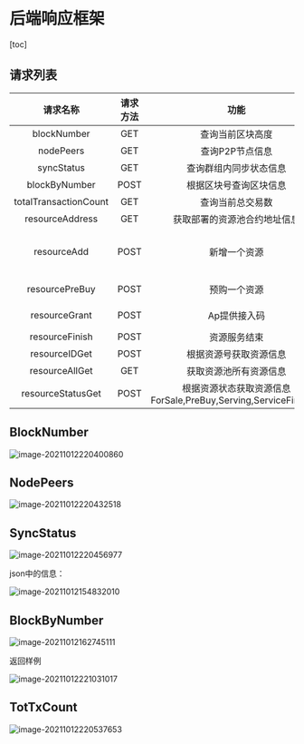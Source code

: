 # 后端响应框架

[toc]

## 请求列表

|   请求名称    | 请求方法 |               功能               |                      参数                      |
| :-----------: | :------: | :------------------------------: | :--------------------------------------------: |
|  blockNumber  |   GET       |         查询当前区块高度         |                                                |
|   nodePeers   |   GET       |         查询P2P节点信息          |                                                |
|  syncStatus   |   GET        |      查询群组内同步状态信息      |                                                |
| blockByNumber |   POST    |      根据区块号查询区块信息      |                  blockNumber                   |
|  totalTransactionCount   |   GET     |         查询当前总交易数         |                                                |
|   resourceAddress   |   GET                     |           获取部署的资源池合约地址信息            |                                                |
|   resourceAdd   |   POST                  | 新增一个资源 |               ownerID<br>serviceType<br>serviceTime<br>price                                 |
|    resourcePreBuy     |   POST                   |             预购一个资源             | resourceID<br>buyerID |
|    resourceGrant     |   POST                    |      Ap提供接入码      |                     resourceID<br>accessCode                      |
|   resourceFinish   |   POST                    |               资源服务结束               |                resourceID           |
|     resourceIDGet     |   POST          |            根据资源号获取资源信息            |             resourceID               |
|   resourceAllGet    |   GET     |           获取资源池所有资源信息           |                                           |
|    resourceStatusGet| POST |  根据资源状态获取资源信息ForSale,PreBuy,Serving,ServiceFinished|resourceStatus|



## BlockNumber

![image-20211012220400860](https://luochengyu.oss-cn-beijing.aliyuncs.com/img/image-20211012220400860.png)

## NodePeers

![image-20211012220432518](https://luochengyu.oss-cn-beijing.aliyuncs.com/img/image-20211012220432518.png)

## SyncStatus

![image-20211012220456977](https://luochengyu.oss-cn-beijing.aliyuncs.com/img/image-20211012220456977.png)

json中的信息：

![image-20211012154832010](https://luochengyu.oss-cn-beijing.aliyuncs.com/image-20211012154832010.png)

## BlockByNumber

![image-20211012162745111](https://luochengyu.oss-cn-beijing.aliyuncs.com/image-20211012162745111.png)

返回样例

![image-20211012221031017](https://luochengyu.oss-cn-beijing.aliyuncs.com/img/image-20211012221031017.png)

## TotTxCount

![image-20211012220537653](https://luochengyu.oss-cn-beijing.aliyuncs.com/img/image-20211012220537653.png)
